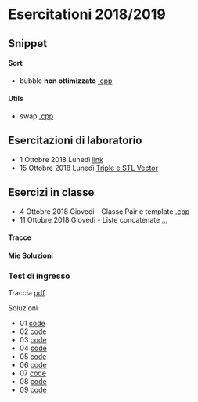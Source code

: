 # Esercitationi 2018/2019

## Snippet
#### Sort
- bubble **non ottimizzato** [.cpp](_snippet/sort_bubble.cpp)

#### Utils
- swap [.cpp](_snippet/utils_swap.cpp)

## Esercitazioni di laboratorio
- 1 Ottobre 2018 Lunedì [link](20181001/README.md)
- 15 Ottobre 2018 Lunedì [Triple e STL Vector](20181001/README.md)

## Esercizi in classe
- 4 Ottobre 2018 Giovedi - Classe Pair e template [.cpp](20181004/esercizio.cpp)
- 11 Ottobre 2018 Giovedi - Liste concatenate [...](#)

#### Tracce
#### Mie Soluzioni

### Test di ingresso
Traccia [pdf](20180924/traccia.pdf)

Soluzioni
- 01 [code](20180924/01.cpp)
- 02 [code](20180924/02.cpp)
- 03 [code](20180924/03.cpp)
- 04 [code](20180924/04.cpp)
- 05 [code](20180924/05.cpp)
- 06 [code](20180924/06.cpp)
- 07 [code](20180924/07.cpp)
- 08 [code](20180924/08.cpp)
- 09 [code](20180924/09.cpp)
